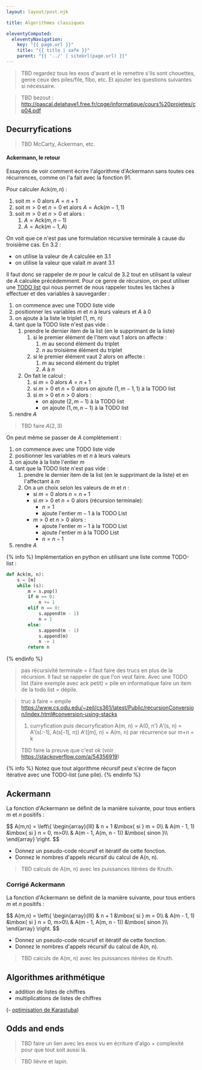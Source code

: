 ```yaml
---
layout: layout/post.njk

title: Algorithmes classiques

eleventyComputed:
  eleventyNavigation:
    key: "{{ page.url }}"
    title: "{{ title | safe }}"
    parent: "{{ '../' | siteUrl(page.url) }}"
---
```


> TBD regardez tous les exos d'avant et le remettre s'ils sont chouettes, genre ceux des piles/file, fibo, etc. Et ajouter les questions suivantes si nécessaire.

> TBD bezout : <http://pascal.delahaye1.free.fr/cpge/informatique/cours%20projetes/cp04.pdf>

## Decurryfications

> TBD McCarty, Ackerman, etc.

#### Ackermann, le retour

Essayons de voir comment écrire l'algorithme d'Ackermann sans toutes ces récurrences, comme on l'a fait avec la fonction 91.

Pour calculer $\text{Ack}(m, n)$ :

1. soit $m=0$ alors $A = n+1$
2. soit $m>0$ et $n=0$ et alors $A = \text{Ack}(m-1, 1)$
3. soit $m>0$ et $n>0$ et alors :
     1. $A = \text{Ack}(m, n-1)$
     2. $A = \text{Ack}(m-1, A)$

On voit que ce n'est pas une formulation récursive terminale à cause du troisième cas. En 3.2 :

- on utilise la valeur de $A$ calculée en 3.1
- on utilise la valeur que valait $m$ avant 3.1

Il faut donc se rappeler de $m$ pour le calcul de 3.2 tout en utilisant la valeur de $A$ calculée précédemment. Pour ce genre de récursion, on peut utiliser une [TODO list](https://fr.wikipedia.org/wiki/To-do_list) qui nous permet de nous rappeler toutes les tâches à effectuer et des variables à sauvegarder :

1. on commence avec une TODO liste vide
2. positionner les variables $m$ et $n$ à leurs valeurs et $A$ à 0
3. on ajoute à la liste le triplet (1, m, n)
4. tant que la TODO liste n'est pas vide :
   1. prendre le dernier item de la list (en le supprimant de la liste)
      1. si le premier élément de l'item vaut 1 alors on affecte :
         1. $m$ au second élément du triplet
         2. $n$ au troisième élément du triplet
      2. si le premier élément vaut 2 alors on affecte :
         1. $m$ au second élément du triplet
         2. $A$ à $n$
   2. On fait le calcul :
      1. si $m=0$ alors $A=n+1$
      2. si $m>0$ et $n=0$ alors on ajoute $(1, m-1, 1)$ à la TODO list
      3. si $m>0$ et $n>0$ alors :
          - on ajoute $(2, m-1)$ à la TODO list
          - on ajoute $(1, m, n-1)$ à la TODO list
5. rendre $A$

> TBD faire $A(2, 3)$

On peut même se passer de $A$ complètement :

1. on commence avec une TODO liste vide
2. positionner les variables $m$ et $n$ à leurs valeurs
3. on ajoute à la liste l'entier $m$
4. tant que la TODO liste n'est pas vide :
   1. prendre le dernier item de la list (en le supprimant de la liste) et en l'affectant à $m$
   2. On a un choix selon les valeurs de $m$ et $n$ :
      - si $m=0$ alors $n=n+1$
      - si $m>0$ et $n=0$ alors (récursion terminale):
          - $n = 1$
          - ajoute l'entier $m-1$ à la TODO  List
      - $m>0$ et $n>0$ alors :
          - ajoute l'entier $m-1$ à la TODO  List
          - ajoute l'entier $m$ à la TODO  List
          - $n=n-1$
5. rendre $A$

{% info %}
Implémentation en python en utilisant une liste comme TODO-list :

```python
def Ack(m, n):
    s = [m]
    while (s):
        m = s.pop()
        if m == 0:
            n += 1
        elif n == 0:
            s.append(m - 1)
            n = 1
        else:
            s.append(m - 1)
            s.append(m)
            n -= 1
        return n
```

{% endinfo %}

> pas récursivité terminale = il faut faire des trucs en plus de la récursion. Il faut se rappeler de que l'on veut faire. Avec une TODO list (faire exemple avec ack petit) = pile en informatique
> faire un item de la todo list = dépile.
>

> 
> truc à faire = empile
> <https://www.cs.odu.edu/~zeil/cs361/latest/Public/recursionConversion/index.html#conversion-using-stacks>
> 1. curryfication puis decurryfication
> A(m, n) = A(0, n')
> A'(s, n) = A'(s[:-1], A(s[-1], n))
> A'([m], n) = A(m, n) par récurrence sur m+n = k
>
> TBD faire la preuve que c'est ok (voir <https://stackoverflow.com/a/54356919>)

{% info %}
Notez que tout algorithme récursif peut s'écrire de façon itérative avec une TODO-list (une pile).
{% endinfo %}

## Ackermann

La fonction d'Ackermann se définit de la manière suivante, pour tous entiers $m$ et $n$ positifs :

<div>
$$
A(m,n) =
\left\{
\begin{array}{lll}
 & n + 1 &\mbox{ si } m = 0\\
& A(m - 1, 1) &\mbox{ si } n = 0, m>0\\
& A(m - 1, A(m, n - 1)) &\mbox{ sinon }\\
\end{array}
\right.
$$
</div>

- Donnez un pseudo-code récursif et itératif de cette fonction.
- Donnez le nombres d'appels récursif du calcul de A(n, n).

> TBD calculs de A(m, n) avec les puissances itérées de Knuth.

### Corrigé Ackermann

La fonction d'Ackermann se définit de la manière suivante, pour tous entiers $m$ et $n$ positifs :

<div>
$$
A(m,n) =
\left\{
\begin{array}{lll}
 & n + 1 &\mbox{ si } m = 0\\
& A(m - 1, 1) &\mbox{ si } n = 0, m>0\\
& A(m - 1, A(m, n - 1)) &\mbox{ sinon }\\
\end{array}
\right.
$$
</div>

- Donnez un pseudo-code récursif et itératif de cette fonction.
- Donnez le nombres d'appels récursif du calcul de A(n, n).

> TBD calculs de A(m, n) avec les puissances itérées de Knuth.

## Algorithmes arithmétique

- addition de listes de chiffres
- multiplications de listes de chiffres

(- [optimisation de Karastuba](https://fr.wikipedia.org/wiki/Algorithme_de_Karatsuba))


## Odds and ends


> TBD faire un lien avec les exos vu en écriture d'algo + complexité pour que tout soit aussi là.

> TBD lièvre et lapin.
